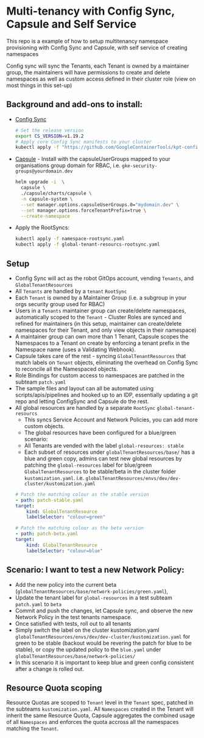# Multi-tenancy with Config Sync, Capsule and Self Service
This repo is a example of how to setup multitenancy namespace provisioning with Config Sync and Capsule, with self service of creating namespaces

Config sync will sync the Tenants, each Tenant is owned by a maintainer group, the maintainers will have permissions to create and delete namespaces as well as custom access defined in their cluster role (view on most things in this set-up)

## Background and add-ons to install:
- [Config Sync](https://github.com/GoogleContainerTools/kpt-config-sync)
  ```sh
  # Set the release version
  export CS_VERSION=v1.19.2
  # Apply core Config Sync manifests to your cluster
  kubectl apply -f "https://github.com/GoogleContainerTools/kpt-config-sync/releases/download/${CS_VERSION}/config-sync-manifest.yaml"
  ```
- [Capsule](https://github.com/projectcapsule/capsule) - Install with the capsuleUserGroups mapped to your organisations group domain for RBAC, i.e. `gke-security-groups@yourdomain.dev`
  ```sh
  helm upgrade -i  \
    capsule \
    ./capsule/charts/capsule \
    -n capsule-system \
    --set manager.options.capsuleUserGroups.0="mydomain.dev" \
    --set manager.options.forceTenantPrefix=true \
    --create-namespace
  ```

- Apply the RootSyncs:
  ```sh
  kubectl apply -f namespace-rootsync.yaml
  kubectl apply -f global-tenant-resourcs-rootsync.yaml
  ```

## Setup
- Config Sync will act as the robot GitOps account, vending `Tenants`, and `GlobalTenantResources`
- All `Tenants` are handled by a `tenant` `RootSync`
- Each `Tenant` is owned by a Maintainer Group (i.e. a subgroup in your orgs security group used for RBAC)
- Users in a `Tenants` maintainer group can create/delete namespaces, automatically scoped to the `Tenant` - Cluster Roles are synced and refined for maintainers (in this setup, maintainer can create/delete namespaces for their Tenant, and only view objects in their namespace)
- A maintainer group can own more than 1 Tenant, Capsule scopes the Namespaces to a Tenant on create by enforcing a tenant prefix in the Namespace name (uses a Validating Webhook).
- Capsule takes care of the rest - syncing `GlobalTenantResources` that match labels on `Tenant` objects, eliminating the overhead on Config Sync to reconcile all the Namespaced objects.
- Role Bindings for custom access to namespaces are patched in the subteam `patch.yaml`
- The sample files and layout can all be automated using scripts/apis/pipelines and hooked up to an IDP, essentially updating a git repo and letting ConfigSync and Capsule do the rest.
- All global resources are handled by a separate `RootSync` `global-tenant-resourcs`
    - This syncs Service Account and Network Policies, you can add more custom objects.
    - The global resources have been configured for a blue/green scenario:
    - All Tenants are vended with the label `global-resources: stable`
    - Each subset of resources under `globalTenantResources/base/` has a blue and green copy, admins can test new global resources by patching the `global-resources` label for blue/green `GlobalTenantResources` to be stable/beta in the cluster folder `kustomization.yaml`. i.e. `globalTenantResources/envs/dev/dev-cluster/kustomization.yaml`
    ```yaml
    # Patch the matching colour as the stable version
    - path: patch-stable.yaml
    target:
        kind: GlobalTenantResource
        labelSelector: "colour=green"

    # Patch the matching colour as the beta version
    - path: patch-beta.yaml
    target:
        kind: GlobalTenantResource
        labelSelector: "colour=blue"
    ```

## Scenario: I want to test a new Network Policy:
- Add the new policy into the current beta (`globalTenantResources/base/network-policies/green.yaml`), 
- Update the tenant label for `global-resources` in a test subteam `patch.yaml` to `beta`
- Commit and push the changes, let Capsule sync, and observe the new Network Policy in the test tenants namespace.
- Once satisfied with tests, roll out to all tenants
- Simply switch the label on the cluster kustomization.yaml `globalTenantResources/envs/dev/dev-cluster/kustomization.yaml` for green to be stable (backout would be revering the patch for blue to be stable), or copy the updated policy to the `blue.yaml` under `globalTenantResources/base/network-policies/`
- In this scenario it is important to keep blue and green config consistent after a change is rolled out.

## Resource Quota scoping
Resource Quotas are scoped to `Tenant` level in the `Tenant` spec, patched in the subteams `kustomization.yaml`. All `Namespaces` created in the Tenant will inherit the same Resource Quota, Capsule aggregates the combined usage of all `Namespaces` and enforces the quota accross all the namespaces matching the `Tenant`.
